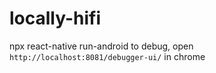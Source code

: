 # locally-hifi

npx react-native run-android
to debug, open `http://localhost:8081/debugger-ui/` in chrome
